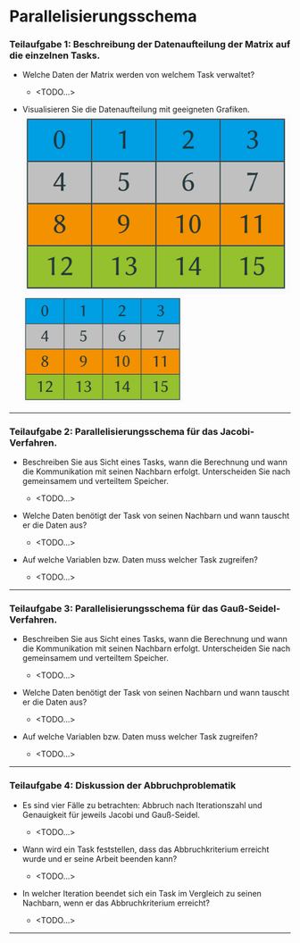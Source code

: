 # Parallelisierungsschema
### Teilaufgabe 1: Beschreibung der Datenaufteilung der Matrix auf die einzelnen Tasks.
- Welche Daten der Matrix werden von welchem Task verwaltet?
    + <TODO...>

- Visualisieren Sie die Datenaufteilung mit geeigneten Grafiken.
    ![Datenaufteilung](pdf_attachment/aufteilung.png)
    <img src="pdf_attachment/aufteilung.png" alt="Datenaufteilung" width="288" height="193">

---
### Teilaufgabe 2: Parallelisierungsschema für das Jacobi-Verfahren.
- Beschreiben Sie aus Sicht eines Tasks, wann die Berechnung und wann die Kommunikation mit seinen Nachbarn erfolgt. Unterscheiden Sie nach gemeinsamem und verteiltem Speicher.
    + <TODO...>

- Welche Daten benötigt der Task von seinen Nachbarn und wann tauscht er die Daten aus?
    + <TODO...>

- Auf welche Variablen bzw. Daten muss welcher Task zugreifen?
    + <TODO...>

---
### Teilaufgabe 3: Parallelisierungsschema für das Gauß-Seidel-Verfahren.
- Beschreiben Sie aus Sicht eines Tasks, wann die Berechnung und wann die Kommunikation mit seinen Nachbarn erfolgt. Unterscheiden Sie nach gemeinsamem und verteiltem Speicher.
    + <TODO...>

- Welche Daten benötigt der Task von seinen Nachbarn und wann tauscht er die Daten aus?
    + <TODO...>

- Auf welche Variablen bzw. Daten muss welcher Task zugreifen?
    + <TODO...>

---
### Teilaufgabe 4: Diskussion der Abbruchproblematik
- Es sind vier Fälle zu betrachten: Abbruch nach Iterationszahl und Genauigkeit für jeweils Jacobi und Gauß-Seidel.
    + <TODO...>

- Wann wird ein Task feststellen, dass das Abbruchkriterium erreicht wurde und er seine Arbeit beenden kann?
    + <TODO...>

- In welcher Iteration beendet sich ein Task im Vergleich zu seinen Nachbarn, wenn er das Abbruchkriterium erreicht?
    + <TODO...>

---
